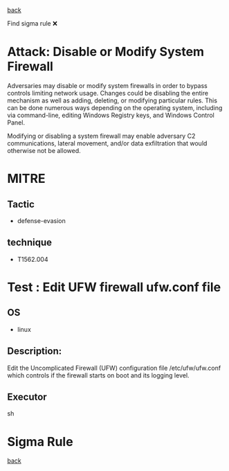 
[back](../index.md)

Find sigma rule :x: 

# Attack: Disable or Modify System Firewall 

Adversaries may disable or modify system firewalls in order to bypass controls limiting network usage. Changes could be disabling the entire mechanism as well as adding, deleting, or modifying particular rules. This can be done numerous ways depending on the operating system, including via command-line, editing Windows Registry keys, and Windows Control Panel.

Modifying or disabling a system firewall may enable adversary C2 communications, lateral movement, and/or data exfiltration that would otherwise not be allowed. 

# MITRE
## Tactic
  - defense-evasion


## technique
  - T1562.004


# Test : Edit UFW firewall ufw.conf file
## OS
  - linux


## Description:
Edit the Uncomplicated Firewall (UFW) configuration file /etc/ufw/ufw.conf 
which controls if the firewall starts on boot and its logging level.


## Executor
sh

# Sigma Rule


[back](../index.md)
